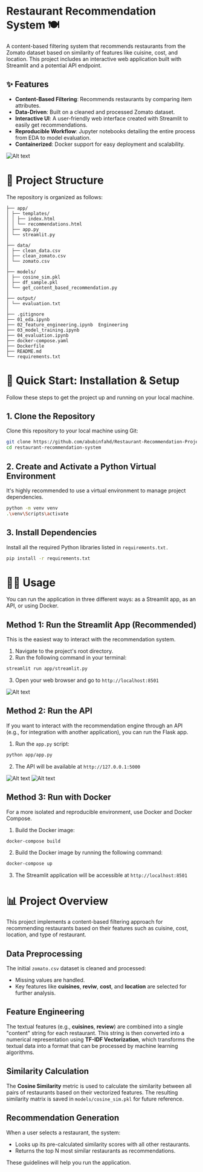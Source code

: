 # Restaurant Recommendation System 🍽️

A content-based filtering system that recommends restaurants from the Zomato dataset based on similarity of features like cuisine, cost, and location. This project includes an interactive web application built with Streamlit and a potential API endpoint.

## ✨ Features

- **Content-Based Filtering**: Recommends restaurants by comparing item attributes.
- **Data-Driven**: Built on a cleaned and processed Zomato dataset.
- **Interactive UI**: A user-friendly web interface created with Streamlit to easily get recommendations.
- **Reproducible Workflow**: Jupyter notebooks detailing the entire process from EDA to model evaluation.
- **Containerized**: Docker support for easy deployment and scalability.

![Alt text](images/cover.png)

# 📂 Project Structure
The repository is organized as follows:

```vbnet
├── app/ 
│ ├── templates/ 
│ │ ├── index.html
│ │ └── recommendations.html
│ ├── app.py 
│ └── streamlit.py 
│
├── data/ 
│ ├── clean_data.csv
│ ├── clean_zomato.csv
│ └── zomato.csv 
│
├── models/ 
│ ├── cosine_sim.pkl 
│ ├── df_sample.pkl 
│ └── get_content_based_recommendation.py
│
├── output/ 
│ └── evaluation.txt
│
├── .gitignore 
├── 01_eda.ipynb 
├── 02_feature_engineering.ipynb  Engineering
├── 03_model_training.ipynb 
├── 04_evaluation.ipynb 
├── docker-compose.yaml 
├── Dockerfile 
├── README.md 
└── requirements.txt 
```
# 🚀 Quick Start: Installation & Setup

Follow these steps to get the project up and running on your local machine.

## 1. Clone the Repository
Clone this repository to your local machine using Git:

```bash
git clone https://github.com/abubinfahd/Restaurant-Recommendation-Project.git
cd restaurant-recommendation-system
```
## 2. Create and Activate a Python Virtual Environment
It's highly recommended to use a virtual environment to manage project dependencies.

```bash
python -m venv venv
.\venv\Scripts\activate
```
## 3. Install Dependencies
Install all the required Python libraries listed in `requirements.txt.`

```bash
pip install -r requirements.txt
```
# 🏃‍♂️ Usage

You can run the application in three different ways: as a Streamlit app, as an API, or using Docker.

## Method 1: Run the Streamlit App (Recommended)
This is the easiest way to interact with the recommendation system.

1. Navigate to the project's root directory.
2. Run the following command in your terminal:

```bash
streamlit run app/streamlit.py
```
3. Open your web browser and go to `http://localhost:8501`

![Alt text](images\streamlit.png)

## Method 2: Run the API

If you want to interact with the recommendation engine through an API (e.g., for integration with another application), you can run the Flask app.

1. Run the `app.py` script:

```bash
python app/app.py
```
2. The API will be available at `http://127.0.0.1:5000`

![Alt text](images\1.png)
![Alt text](images\2.png)
## Method 3: Run with Docker

For a more isolated and reproducible environment, use Docker and Docker Compose.

1. Build the Docker image:
```bash
docker-compose build
```
2. Build the Docker image by running the following command:
```bash
docker-compose up
```
3. The Streamlit application will be accessible at `http://localhost:8501`

# 📊 Project Overview

This project implements a content-based filtering approach for recommending restaurants based on their features such as cuisine, cost, location, and type of restaurant.

## Data Preprocessing
The initial `zomato.csv` dataset is cleaned and processed:
- Missing values are handled.
- Key features like **cuisines**, **reviw**, **cost**, and **location** are selected for further analysis.

## Feature Engineering
The textual features (e.g., **cuisines**, **review**) are combined into a single "content" string for each restaurant. This string is then converted into a numerical representation using **TF-IDF Vectorization**, which transforms the textual data into a format that can be processed by machine learning algorithms.

## Similarity Calculation
The **Cosine Similarity** metric is used to calculate the similarity between all pairs of restaurants based on their vectorized features. The resulting similarity matrix is saved in `models/cosine_sim.pkl` for future reference.

## Recommendation Generation
When a user selects a restaurant, the system:
- Looks up its pre-calculated similarity scores with all other restaurants.
- Returns the top N most similar restaurants as recommendations.


These guidelines will help you run the application.
